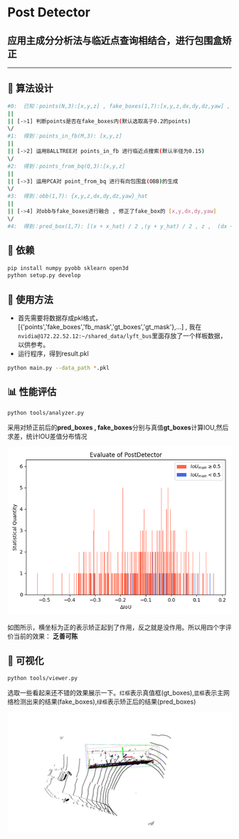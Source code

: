# Post Detector

## 应用**主成分分析法**与**临近点查询**相结合，进行包围盒矫正
---


##  🤡 算法设计
```bash
#0:  已知：points(N,3):[x,y,z] , fake_boxes(1,7):[x,y,z,dx,dy,dz,yaw] , gt_boxes(1,7):[x,y,z,dx,dy,dz,yaw]
||
|| [->1] 判断points是否在fake_boxes内(默认选取高于0.2的points)
\/
#1:  得到：points_in_fb(M,3): [x,y,z]
||
|| [->2] 运用BALLTREE对 points_in_fb 进行临近点搜索(默认半径为0.15)
\/
#2:  得到：points_from_bq(Q,3):[x,y,z]
||
|| [->3] 运用PCA对 point_from_bq 进行有向包围盒(OBB)的生成
\/
#3:  得到：obb(1,7): {x,y,z,dx,dy,dz,yaw}_hat
||
|| [->4] 对obb与fake_boxes进行融合 , 修正了fake_box的 [x,y,dx,dy,yaw]
\/
#4:  得到：pred_box(1,7): [(x + x_hat) / 2 ,(y + y_hat) / 2 , z ,  (dx + dx_hat) / 2 ,(dy + dy_hat) / 2 , dz , yaw_hat]
```

##  🧩 依赖
```bash 
pip install numpy pyobb sklearn open3d 
python setup.py develop
```

## 📗 使用方法

- 首先需要将数据存成pkl格式，[{'points','fake_boxes','fb_mask','gt_boxes','gt_mask'},...] , 我在`nvidia@172.22.52.12:~/shared_data/lyft_bus`里面存放了一个样板数据，以供参考。
- 运行程序，得到result.pkl
```bash
python main.py --data_path *.pkl
```

## 📊 性能评估
```bash
python tools/analyzer.py
```
采用对矫正前后的**pred_boxes , fake_boxes**分别与真值**gt_boxes**计算IOU,然后求差，统计IOU差值分布情况


<p align="center">
  <img width="800" alt="fig_method" src=docs/stats_result.png>
</p>


 如图所示，横坐标为正的表示矫正起到了作用，反之就是没作用。所以用四个字评价当前的效果： **乏善可陈** 

##  👀 可视化
```bash
python tools/viewer.py
```
选取一些看起来还不错的效果展示一下。`红框`表示真值框(gt_boxes),`蓝框`表示主网络检测出来的结果(fake_boxes),`绿框`表示矫正后的结果(pred_boxes)

<p align="center">
  <img width="800" alt="fig_method" src=docs/ScreenCapture_2021-04-22-17-07-05.png>
</p>
